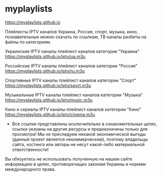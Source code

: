 # myplaylists

https://myplaylists.github.io

Плейлисты IPTV каналов Украина, Россия, спорт, музыка, кино, познавательные можно скачать по ссылкам, ТВ каналы разбиты на файлы по категориям.

Украинские IPTV каналы
плейлист каналов категории "Украина" https://myplaylists.github.io/iptv/ua.m3u

Российские IPTV каналы
плейлист каналов категории "Россия" https://myplaylists.github.io/iptv/ru.m3u

Спортивные IPTV каналы
плейлист каналов категории "Спорт" https://myplaylists.github.io/iptv/sport.m3u

Музыкальные IPTV каналы
плейлист каналов категории "Музыка" https://myplaylists.github.io/iptv/music.m3u

Кино и сериалы IPTV каналы
плейлист каналов категории "Кино" https://myplaylists.github.io/iptv/cinema.m3u

* Все ссылки представлены исключительно в ознакомительных целях, ссылки указаны на другие ресурсы и предназначены только для просмотра! Мы не преследуем никакой экономической выгоды (данный проект является некоммерческим), поэтому владельцы сайта, хостинга или авторы не несут какой-либо материальной ответственности!

Вы обязуетесь не использовать полученную на нашем сайте информацию в целях, противоречащих законам Украины и нормам международного права.
